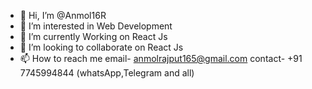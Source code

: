 - 👋 Hi, I’m @Anmol16R
- 👀 I’m interested in Web Development 
- 🌱 I’m currently Working on React Js
- 💞️ I’m looking to collaborate on React Js
- 📫 How to reach me 
email- anmolrajput165@gmail.com
contact- +91 7745994844 (whatsApp,Telegram and all)

<!---
Anmol16R/Anmol16R is a ✨ special ✨ repository because its `README.md` (this file) appears on your GitHub profile.
You can click the Preview link to take a look at your changes.
--->
